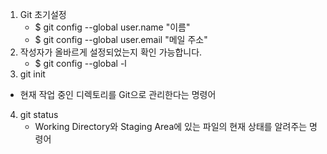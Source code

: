 1. Git 초기설정
   - $ git config --global user.name "이름"
   - $ git config --global user.email "메일 주소"
2. 작성자가 올바르게 설정되었는지 확인 가능합니다.
   - $ git config --global -l
3.  git init
   - 현재 작업 중인 디렉토리를 Git으로 관리한다는 명령어
4. git status
   - Working Directory와 Staging Area에 있는 파일의 현재 상태를 알려주는 명령어